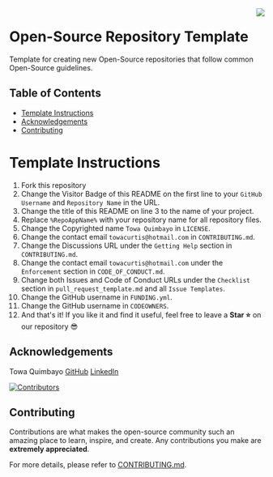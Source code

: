 <img align="right" src="https://visitor-badge.laobi.icu/badge?page_id=towaquimbayo.Open-Source-Repo" />

# Open-Source Repository Template

Template for creating new Open-Source repositories that follow common Open-Source guidelines.

## Table of Contents

* [Template Instructions](#template-instructions)
* [Acknowledgements](#acknowledgements)
* [Contributing](#contributing)

# Template Instructions

1. Fork this repository
2. Change the Visitor Badge of this README on the first line to your `GitHub Username` and `Repository Name` in the URL.
3. Change the title of this README on line 3 to the name of your project.
4. Replace `%RepoAppName%` with your repository name for all repository files.
5. Change the Copyrighted name `Towa Quimbayo` in `LICENSE`.
6. Change the contact email `towacurtis@hotmail.com` in `CONTRIBUTING.md`.
7. Change the Discussions URL under the `Getting Help` section in `CONTRIBUTING.md`.
8. Change the contact email `towacurtis@hotmail.com` under the `Enforcement` section in `CODE_OF_CONDUCT.md`.
9. Change both Issues and Code of Conduct URLs under the `Checklist` section in `pull_request_template.md` and all `Issue Templates`.
10. Change the GitHub username in `FUNDING.yml`.
11. Change the GitHub username in `CODEOWNERS`.
12. And that's it! If you like it and find it useful, feel free to leave a __Star ⭐__ on our repository 😎

## Acknowledgements

Towa Quimbayo [GitHub](https://github.com/towaquimbayo) [LinkedIn](https://www.linkedin.com/in/towa-quimbayo/)

[![Contributors](https://contrib.rocks/image?repo=towaquimbayo/Open-Source-Repo)](https://github.com/towaquimbayo/Open-Source-Repo/graphs/contributors)

## Contributing

Contributions are what makes the open-source community such an amazing place to learn, inspire, and create. Any contributions you make are __extremely appreciated__.

For more details, please refer to [CONTRIBUTING.md](CONTRIBUTING.md).
